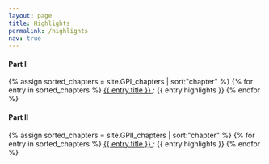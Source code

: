 ```yaml
---
layout: page
title: Highlights
permalink: /highlights
nav: true
---
```


<h4> Part I </h4>

{% assign sorted_chapters = site.GPI_chapters | sort:"chapter" %}
{% for entry in sorted_chapters %}
  <a href="{{site.baseurl}}{{entry.permalink}}"> {{ entry.title }} </a>: {{ entry.highlights }}
{% endfor %}

<h4> Part II </h4>

{% assign sorted_chapters = site.GPII_chapters | sort:"chapter" %}
{% for entry in sorted_chapters %}
  <a href="{{site.baseurl}}{{entry.url}}"> {{ entry.title }} </a>: {{ entry.highlights }}
{% endfor %}
